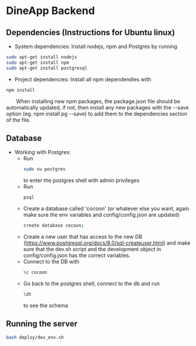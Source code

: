 <h1>DineApp Backend</h1>

<h2>Dependencies (Instructions for Ubuntu linux)</h2>

* System dependencies: Install nodejs, npm and Postgres by running
``` bash
sudo apt-get install nodejs
sudo apt-get install npm
sudo apt-get install postgresql
```
* Project dependencies: Install all npm dependendies with
``` bash
npm install
```
&nbsp;&nbsp;&nbsp;&nbsp;&nbsp;&nbsp; When installing new npm packages, the package.json file should be automatically updated, if not, then install any new packages with the --save option (eg. npm install pg --save) to add them to the dependencies section of the file.

<h2>Database</h2>

* Working with Postgres:
    * Run
        ``` bash
        sudo su postgres
        ```
        to enter the postgres shell with admin privileges
    * Run
        ``` bash
        psql
        ```
    * Create a database called 'cocoon' (or whatever else you want, again make sure the env variables and config/config.json are updated)
        ``` bash
        create database cocoon;
        ```
    * Create a new user that has access to the new DB (https://www.postgresql.org/docs/8.0/sql-createuser.html) and make sure that the dev.sh script and the development object in config/config.json has the correct variables.
    * Connect to the DB with
        ```bash
        \c cocoon
        ```
    * Go back to the postgres shell, connect to the db and run 
        ```bash
        \dt
        ```
        to see the schema
<h2> Running the server </h2>

```bash
bash deploy/dev_env.sh
```



